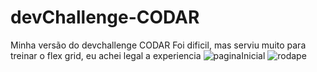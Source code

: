 # devChallenge-CODAR
Minha versão do devchallenge CODAR
Foi dificil, mas serviu muito para treinar o flex grid, eu achei legal a experiencia
![paginaInicial](https://cdn.discordapp.com/attachments/793588034024767501/823379650356051978/unknown.png)
![rodape](https://cdn.discordapp.com/attachments/793588034024767501/823379694442643516/unknown.png)
